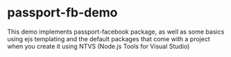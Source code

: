 ﻿# passport-fb-demo

This demo implements passport-facebook package, as well as some basics using ejs templating
and the default packages that come with a project when you create it using NTVS (Node.js Tools for Visual Studio)



